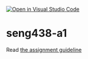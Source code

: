 [![Open in Visual Studio Code](https://classroom.github.com/assets/open-in-vscode-c66648af7eb3fe8bc4f294546bfd86ef473780cde1dea487d3c4ff354943c9ae.svg)](https://classroom.github.com/online_ide?assignment_repo_id=9796455&assignment_repo_type=AssignmentRepo)
# seng438-a1

Read [the assignment guideline](seng438-a1.md) 
